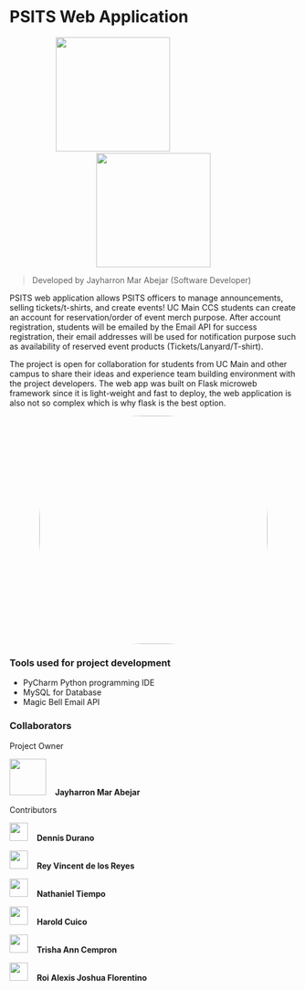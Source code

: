 # PSITS Web Application
<p align="center">
    <img width="200" height="200" src="https://github.com/jaymar921/PSITSWebApp/blob/master/PSITSweb/static/images/CCS_LOGO.png">
  &nbsp;&nbsp;&nbsp;&nbsp;&nbsp;&nbsp;&nbsp;&nbsp;&nbsp;&nbsp;&nbsp;&nbsp;&nbsp;&nbsp;&nbsp;&nbsp;&nbsp;&nbsp;&nbsp;&nbsp;&nbsp;&nbsp;&nbsp;&nbsp;&nbsp;&nbsp;&nbsp;&nbsp;&nbsp;&nbsp;&nbsp;&nbsp;&nbsp;&nbsp;&nbsp;
    <img width="200" height="200" src="https://github.com/jaymar921/PSITSWebApp/blob/master/PSITSweb/static/images/PSITS_LOGO.png">
    
</p>

> Developed  by Jayharron Mar Abejar (Software Developer)

PSITS web application allows PSITS officers to manage announcements, selling tickets/t-shirts, and create events! UC Main CCS students can create an account for reservation/order of event merch purpose. After account registration, students will be emailed by the Email API for success registration, their email addresses will be used for notification purpose such as availability of reserved event products (Tickets/Lanyard/T-shirt).

The project is open for collaboration for students from UC Main and other campus to share their ideas and experience team building environment with the project developers. The web app was built on Flask microweb framework since it is light-weight and fast to deploy, the web application is also not so complex which is why flask is the best option.

<p align="center">
    <kbd><img width="400px" height="auto" style="border-radius: 180px;" src="https://github.com/jaymar921/PSITSWebApp/raw/master/PSITSweb/static/images/PSITSwebapp.png"></kbd>

### Tools used for project development
- PyCharm Python programming IDE
- MySQL for Database
- Magic Bell Email API

### Collaborators
Project Owner
<p align="left">
    <kbd><img width="64" height="64"  src="https://avatars.githubusercontent.com/u/72720429?s=96&v=4"></kbd>&nbsp;&nbsp;&nbsp;&nbsp;<b>Jayharron Mar Abejar</b>
    
Contributors

</p>
<p align="left">
    <kbd><img width="32" height="32"  src="https://avatars.githubusercontent.com/u/26346911?v=4"></kbd>&nbsp;&nbsp;&nbsp;&nbsp;<b>Dennis Durano</b>
</p>
<p align="left">
    <kbd><img width="32" height="32"  src="https://avatars.githubusercontent.com/u/89179755?v=4"></kbd>&nbsp;&nbsp;&nbsp;&nbsp;<b>Rey Vincent de los Reyes</b>
</p>
<p align="left">
    <kbd><img width="32" height="32"  src="https://avatars.githubusercontent.com/u/63870042?s=120&v=4"></kbd>&nbsp;&nbsp;&nbsp;&nbsp;<b>Nathaniel Tiempo</b>
</p>
<p align="left">
    <kbd><img width="32" height="32"  src="https://avatars.githubusercontent.com/u/64396407?s=120&v=4"></kbd>&nbsp;&nbsp;&nbsp;&nbsp;<b>Harold Cuico</b>
</p>
<p align="left">
    <kbd><img width="32" height="32"  src="https://avatars.githubusercontent.com/u/69587526?s=64&v=4"></kbd>&nbsp;&nbsp;&nbsp;&nbsp;<b>Trisha Ann Cempron</b>
</p>

<p align="left">
    <kbd><img width="32" height="32"  src="https://avatars.githubusercontent.com/u/71303778?s=120&v=4"></kbd>&nbsp;&nbsp;&nbsp;&nbsp;<b>Roi Alexis Joshua Florentino</b>
</p>

